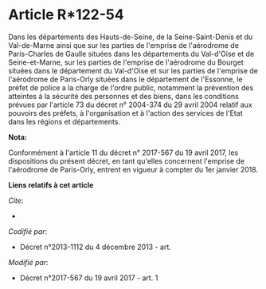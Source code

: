 # Article R*122-54 

Dans les départements des Hauts-de-Seine, de la Seine-Saint-Denis et du Val-de-Marne ainsi que sur les parties de l'emprise
de l'aérodrome de Paris-Charles de Gaulle situées dans les départements du Val-d'Oise et de Seine-et-Marne, sur les parties
de l'emprise de l'aérodrome du Bourget situées dans le département du Val-d'Oise et sur les parties de l'emprise de
l'aérodrome de Paris-Orly situées dans le département de l'Essonne, le préfet de police a la charge de l'ordre public,
notamment la prévention des atteintes à la sécurité des personnes et des biens, dans les conditions prévues par l'article 73
du décret n° 2004-374 du 29 avril 2004 relatif aux pouvoirs des préfets, à l'organisation et à l'action des services de
l'Etat dans les régions et départements.

**Nota:**

Conformément à l'article 11 du décret n° 2017-567 du 19 avril 2017, les dispositions du présent décret, en tant qu'elles
concernent l'emprise de l'aérodrome de Paris-Orly, entrent en vigueur à compter du 1er janvier 2018.

**Liens relatifs à cet article**

_Cite_:

  - 

_Codifié par_:

  - Décret n°2013-1112 du 4 décembre 2013 - art.

_Modifié par_:

  - Décret n°2017-567 du 19 avril 2017 - art. 1
